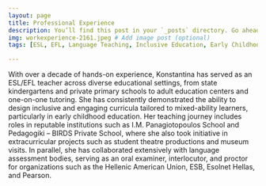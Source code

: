 ```yaml
---
layout: page
title: Professional Experience
description: You’ll find this post in your `_posts` directory. Go ahead and edit it and re-build the site to see your changes. # Add post description (optional)
img: workexperience-2161.jpeg # Add image post (optional)
tags: [ESL, EFL, Language Teaching, Inclusive Education, Early Childhood Education, Adult Learning, Language Assessment, Teaching Experience]

---
```


With over a decade of hands-on experience, Konstantina has served as an ESL/EFL teacher across diverse educational settings, from state kindergartens and private primary schools to adult education centers and one-on-one tutoring. She has consistently demonstrated the ability to design inclusive and engaging curricula tailored to mixed-ability learners, particularly in early childhood education. Her teaching journey includes roles in reputable institutions such as I.M. Panagiotopoulos School and Pedagogiki – BIRDS Private School, where she also took initiative in extracurricular projects such as student theatre productions and museum visits. In parallel, she has collaborated extensively with language assessment bodies, serving as an oral examiner, interlocutor, and proctor for organizations such as the Hellenic American Union, ESB, Esolnet Hellas, and Pearson.


<!--You’ll find this post in your `_posts` directory. Go ahead and edit it and re-build the site to see your changes. You can rebuild the site in many different ways, but the most common way is to run `jekyll serve`, which launches a web server and auto-regenerates your site when a file is updated.

To add new posts, simply add a file in the `_posts` directory that follows the convention `YYYY-MM-DD-name-of-post.ext` and includes the necessary front matter. Take a look at the source for this post to get an idea about how it works.

Jekyll also offers powerful support for code snippets:

{% highlight ruby %}
def print_hi(name)
  puts "Hi, #{name}"
end
print_hi('Tom')
#=> prints 'Hi, Tom' to STDOUT.
{% endhighlight %}

Check out the [Jekyll docs][jekyll-docs] for more info on how to get the most out of Jekyll. File all bugs/feature requests at [Jekyll’s GitHub repo][jekyll-gh]. If you have questions, you can ask them on [Jekyll Talk][jekyll-talk].

[jekyll-docs]: https://jekyllrb.com/docs/home
[jekyll-gh]:   https://github.com/jekyll/jekyll
[jekyll-talk]: https://talk.jekyllrb.com/-->
